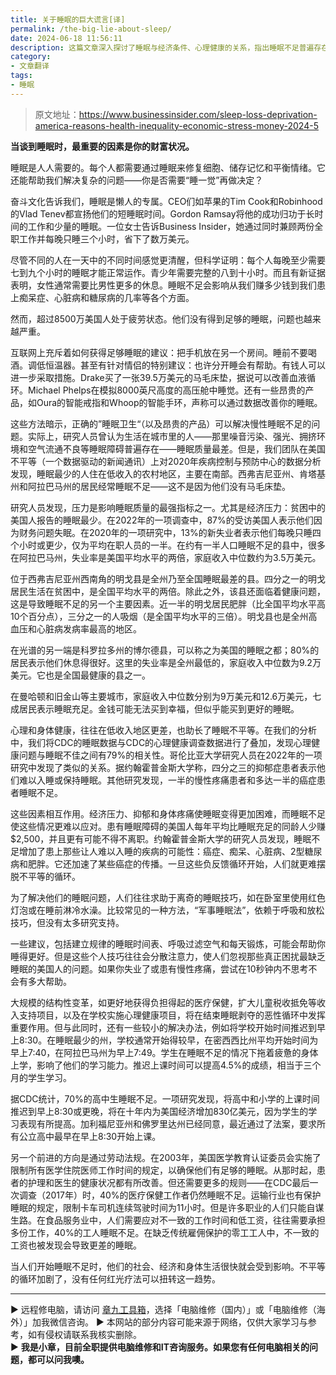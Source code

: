 ```yaml
---
title: 关于睡眠的巨大谎言[译]
permalink: /the-big-lie-about-sleep/
date: 2024-06-18 11:56:11
description: 这篇文章深入探讨了睡眠与经济条件、心理健康的关系，指出睡眠不足普遍存在且对健康和经济产生负面影响。虽有一些个人技巧缓解睡眠问题，但呼吁进行更广泛的结构性变革。文章提出改善医疗保健、加强社会支持项目和调整学校开始时间等措施，以减少睡眠不足对个人和社会的不利影响。
category:
- 文章翻译
tags:
- 睡眠
---
```


> 原文地址：<https://www.businessinsider.com/sleep-loss-deprivation-america-reasons-health-inequality-economic-stress-money-2024-5>  

**当谈到睡眠时，最重要的因素是你的财富状况。**

睡眠是人人需要的。每个人都需要通过睡眠来修复细胞、储存记忆和平衡情绪。它还能帮助我们解决复杂的问题——你是否需要“睡一觉”再做决定？

奋斗文化告诉我们，睡眠是懒人的专属。CEO们如苹果的Tim Cook和Robinhood的Vlad Tenev都宣扬他们的短睡眠时间。Gordon Ramsay将他的成功归功于长时间的工作和少量的睡眠。一位女士告诉Business Insider，她通过同时兼顾两份全职工作并每晚只睡三个小时，省下了数万美元。

尽管不同的人在一天中的不同时间感觉更清醒，但科学证明：每个人每晚至少需要七到九个小时的睡眠才能正常运作。青少年需要完整的八到十小时。而且有新证据表明，女性通常需要比男性更多的休息。睡眠不足会影响从我们赚多少钱到我们患上痴呆症、心脏病和糖尿病的几率等各个方面。

然而，超过8500万美国人处于疲劳状态。他们没有得到足够的睡眠，问题也越来越严重。

互联网上充斥着如何获得足够睡眠的建议：把手机放在另一个房间。睡前不要喝酒。调低恒温器。甚至有针对情侣的特别建议：也许分开睡会有帮助。有钱人可以进一步采取措施。Drake买了一张39.5万美元的马毛床垫，据说可以改善血液循环。Michael Phelps在模拟8000英尺高度的高压舱中睡觉。还有一些昂贵的产品，如Oura的智能戒指和Whoop的智能手环，声称可以通过数据改善你的睡眠。

这些方法暗示，正确的”睡眠卫生“（以及昂贵的产品）可以解决慢性睡眠不足的问题。实际上，研究人员曾认为生活在城市里的人——那里噪音污染、强光、拥挤环境和空气流通不良等睡眠障碍普遍存在——睡眠质量最差。但是，我们团队在美国不平等（一个数据驱动的新闻通讯）上对2020年疾病控制与预防中心的数据分析发现，睡眠最少的人住在低收入的农村地区，主要在南部。西弗吉尼亚州、肯塔基州和阿拉巴马州的居民经常睡眠不足——这不是因为他们没有马毛床垫。

研究人员发现，压力是影响睡眠质量的最强指标之一。尤其是经济压力：贫困中的美国人报告的睡眠最少。在2022年的一项调查中，87%的受访美国人表示他们因为财务问题失眠。在2020年的一项研究中，13%的新失业者表示他们每晚只睡四个小时或更少，仅为平均在职人员的一半。在约有一半人口睡眠不足的县中，很多在阿拉巴马州，失业率是美国平均水平的两倍，家庭收入中位数约为3.5万美元。

位于西弗吉尼亚州西南角的明戈县是全州乃至全国睡眠最差的县。四分之一的明戈居民生活在贫困中，是全国平均水平的两倍。除此之外，该县还面临着健康问题，这是导致睡眠不足的另一个主要因素。近一半的明戈居民肥胖（比全国平均水平高10个百分点），三分之一的人吸烟（是全国平均水平的三倍）。明戈县也是全州高血压和心脏病发病率最高的地区。

在光谱的另一端是科罗拉多州的博尔德县，可以称之为美国的睡眠之都；80%的居民表示他们休息得很好。这里的失业率是全州最低的，家庭收入中位数为9.2万美元。它也是全国最健康的县之一。

在曼哈顿和旧金山等主要城市，家庭收入中位数分别为9万美元和12.6万美元，七成居民表示睡眠充足。金钱可能无法买到幸福，但似乎能买到更好的睡眠。

心理和身体健康，往往在低收入地区更差，也助长了睡眠不平等。在我们的分析中，我们将CDC的睡眠数据与CDC的心理健康调查数据进行了叠加，发现心理健康问题与睡眠不佳之间有79%的相关性。哥伦比亚大学研究人员在2022年的一项研究中发现了类似的关系。据约翰霍普金斯大学称，四分之三的抑郁症患者表示他们难以入睡或保持睡眠。其他研究发现，一半的慢性疼痛患者和多达一半的癌症患者睡眠不足。

这些因素相互作用。经济压力、抑郁和身体疼痛使睡眠变得更加困难，而睡眠不足使这些情况更难以应对。患有睡眠障碍的美国人每年平均比睡眠充足的同龄人少赚$2,500，并且更有可能不得不离职。约翰霍普金斯大学的研究人员发现，睡眠不足增加了患上那些让人难以入睡的疾病的可能性：癌症、痴呆、心脏病、2型糖尿病和肥胖。它还加速了某些癌症的传播。一旦这些负反馈循环开始，人们就更难摆脱不平等的循环。

为了解决他们的睡眠问题，人们往往求助于离奇的睡眠技巧，如在卧室里使用红色灯泡或在睡前淋冷水澡。比较常见的一种方法，“军事睡眠法”，依赖于呼吸和放松技巧，但没有太多研究支持。

一些建议，包括建立规律的睡眠时间表、呼吸过滤空气和每天锻炼，可能会帮助你睡得更好。但是这些个人技巧往往会分散注意力，使人们忽视那些真正困扰最缺乏睡眠的美国人的问题。如果你失业了或患有慢性疼痛，尝试在10秒钟内不思考不会有多大帮助。

大规模的结构性变革，如更好地获得负担得起的医疗保健，扩大儿童税收抵免等收入支持项目，以及在学校实施心理健康项目，将在结束睡眠剥夺的恶性循环中发挥重要作用。但与此同时，还有一些较小的解决办法，例如将学校开始时间推迟到早上8:30。在睡眠最少的州，学校通常开始得较早，在密西西比州平均开始时间为早上7:40，在阿拉巴马州为早上7:49。学生在睡眠不足的情况下拖着疲惫的身体上学，影响了他们的学习能力。推迟上课时间可以提高4.5%的成绩，相当于三个月的学生学习。

据CDC统计，70%的高中生睡眠不足。一项研究发现，将高中和小学的上课时间推迟到早上8:30或更晚，将在十年内为美国经济增加830亿美元，因为学生的学习表现有所提高。加利福尼亚州和佛罗里达州已经同意，最近通过了法案，要求所有公立高中最早在早上8:30开始上课。

另一个前进的方向是通过劳动法规。在2003年，美国医学教育认证委员会实施了限制所有医学住院医师工作时间的规定，以确保他们有足够的睡眠。从那时起，患者的护理和医生的健康状况都有所改善。但还需要更多的规则——在CDC最后一次调查（2017年）时，40%的医疗保健工作者仍然睡眠不足。运输行业也有保护睡眠的规定，限制卡车司机连续驾驶时间为11小时。但是许多职业的人们只能自谋生路。在食品服务业中，人们需要应对不一致的工作时间和低工资，往往需要承担多份工作，40%的工人睡眠不足。在缺乏传统雇佣保护的零工工人中，不一致的工资也被发现会导致更差的睡眠。

当人们开始睡眠不足时，他们的社会、经济和身体生活很快就会受到影响。不平等的循环加剧了，没有任何红光疗法可以扭转这一趋势。

---
▶ 远程修电脑，请访问 [章九工具箱](https://zhang9.com/)，选择「电脑维修（国内）」或「电脑维修（海外）」加我微信咨询。 
▶ 本网站的部分内容可能来源于网络，仅供大家学习与参考，如有侵权请联系我核实删除。  
▶ **我是小章，目前全职提供电脑维修和IT咨询服务。如果您有任何电脑相关的问题，都可以问我噢。**  
